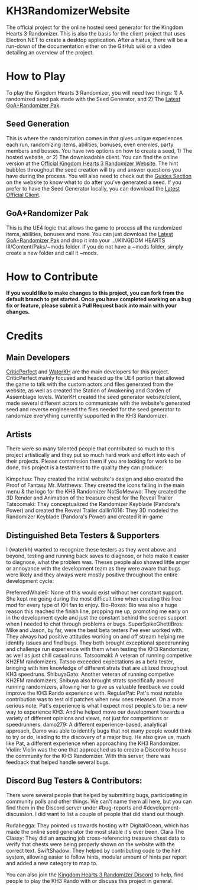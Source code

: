 # KH3RandomizerWebsite
The official project for the online hosted seed generator for the Kingdom Hearts 3 Randomizer. This is also the basis for the client project that uses Electron.NET to create a desktop application. After a hiatus, there will be a run-down of the documentation either on the GitHub wiki or a video detailing an overview of the project.

# How to Play
To play the Kingdom Hearts 3 Randomizer, you will need two things: 1) A randomized seed pak made with the Seed Generator, and 2) The [Latest GoA+Randomizer Pak](https://github.com/Water-and-Critic/KH3-Rando-GoA/releases). 

## Seed Generation
This is where the randomization comes in that gives unique experiences each run, randomizing items, abilities, bonuses, even enemies, party members and bosses. You have two options on how to create a seed, 1) The hosted website, or 2) The downloadable client.
You can find the online version at the [Official Kingdom Hearts 3 Randomizer Website](https://kh3rando.com/). The hint bubbles throughout the seed creation will try and answer questions you have during the process. You will also need to check out the [Guides Section](https://kh3rando.com/guide) on the website to know what to do after you've generated a seed. 
If you prefer to have the Seed Generator locally, you can download the [Latest Official Client](https://github.com/WaterKH/KH3RandomizerClient/releases).

## GoA+Randomizer Pak
This is the UE4 logic that allows the game to process all the randomized items, abilities, bonuses and more. You can just download the [Latest GoA+Randomizer Pak](https://github.com/Water-and-Critic/KH3-Rando-GoA/releases) and drop it into your ../<path-to-KH3>/KINGDOM HEARTS III/Content/Paks/~mods folder. If you do not have a ~mods folder, simply create a new folder and call it ~mods.

# How to Contribute
**If you would like to make changes to this project, you can fork from the default branch to get started. Once you have completed working on a bug fix or feature, please submit a Pull Request back into main with your changes.**

# Credits

## Main Developers
[CriticPerfect](https://twitter.com/critic_perfect) and [WaterKH](https://twitter.com/water_kh) are the main developers for this project. CriticPerfect mainly focused and headed up the UE4 portion that allowed the game to talk with the custom actors and files generated from the website, as well as created the Station of Awakening and Garden of Assemblage levels. WaterKH created the seed generator website/client, made several different actors to communicate with the website's generated seed and reverse engineered the files needed for the seed generator to randomize everything currently supported in the KH3 Randomizer.

## Artists
There were so many talented people that contributed so much to this project artistically and they put so much hard work and effort into each of their projects. Please commission them if you are looking for work to be done, this project is a testament to the quality they can produce:

Kimpchuu: They created the initial website's design and also created the Proof of Fantasy
Mr. Matthews: They created the icons falling in the main menu & the logo for the KH3 Randomizer 
NotSoMewwo: They created the 3D Render and Animation of the treasure chest for the Reveal Trailer
Tatsoomaki: They conceptualized the Randomizer Keyblade (Pandora's Power) and created the Reveal Trailer
dallin1016: They 3D modeled the Randomizer Keyblade (Pandora's Power) and created it in-game

## Distinguished Beta Testers & Supporters
I (waterkh) wanted to recognize these testers as they went above and beyond, testing and running back saves to diagnose, or help make it easier to diagnose, what the problem was. Theses people also showed little anger or annoyance with the development team as they were aware that bugs were likely and they always were mostly positive throughout the entire development cycle:

PreferredWhale6: None of this would exist without her constant support. She kept me going during the most difficult time when creating this free mod for every type of KH fan to enjoy.
Bio-Roxas: Bio was also a huge reason this reached the finish line, propping me up, promoting me early on in the development cycle and just the constant behind the scenes support when I needed to chat through problems or bugs.
SuperSpikeGhettiBros: Mike and Jason, by far, were the best beta testers I've ever worked with. They always had positive attitudes working on and off stream helping me identify issues and find bugs. They both brought exceptional speedrunning and challenge run experience with them when testing the KH3 Randomizer, as well as just chill casual runs.
Tatsoomaki: A veteran of running competive KH2FM randomizers, Tatsoo exceeded expectations as a beta tester, bringing with him knowledge of different strats that are utilized throughout KH3 speedruns.
ShibuyaGato: Another veteran of running competive KH2FM randomizers, Shibuya also brought strats specifically around running randomizers, allowing her to give us valuable feedback we could improve the KH3 Rando experience with.
RegularPat: Pat's most notable contribution was to test old patches when new ones released. On a more serious note, Pat's experience is what I expect most people's to be: a new way to experience KH3. And he helped move our development towards a variety of different opinions and views, not just for competitions or speedrunners.
damo279: A different experience-based, analytical approach, Damo was able to identify bugs that not many people would think to try or do, leading to the discovery of a major bug. He also gave us, much like Pat, a different experience when approaching the KH3 Randomizer.
Violin: Violin was the one that approached us to create a Discord to house the community for the KH3 Randomizer. With this server, there was feedback that helped handle several bugs.

## Discord Bug Testers & Contributors:
There were several people that helped by submitting bugs, participating in community polls and other things. We can't name them all here, but you can find them in the Discord server under #bug-reports and #development-discussion. I did want to list a couple of people that did stand out though.

Rudabegga: They pointed us towards hosting with DigitalOcean, which has made the online seed generator the most stable it's ever been.
Clara The Classy: They did an amazing job cross-referencing treasure chest data to verify that chests were being properly shown on the website with the correct text.
SwiftShadow: They helped by contributing code to the hint system, allowing easier to follow hints, modular amount of hints per report and added a new category to map to.

You can also join the [Kingdom Hearts 3 Randomizer Discord](https://discord.gg/qf42CZfVBr) to help, find people to play the KH3 Rando with or discuss this project in general.